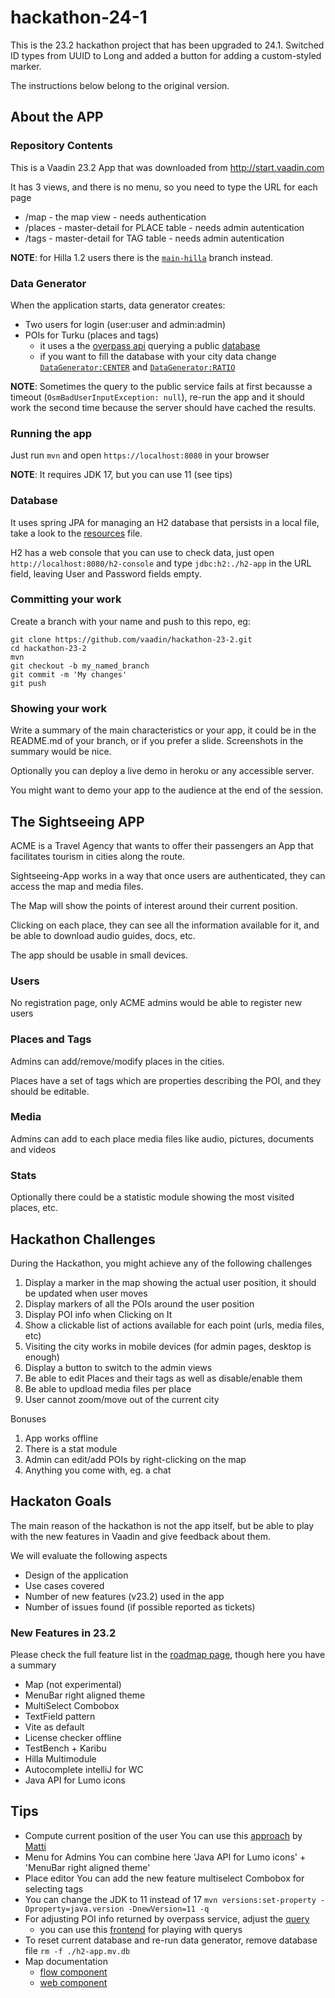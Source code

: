 # hackathon-24-1
This is the 23.2 hackathon project that has been upgraded to 24.1. Switched ID types from UUID to Long and added a button for adding a custom-styled marker.

The instructions below belong to the original version. 


## About the APP

### Repository Contents
This is a Vaadin 23.2 App that was downloaded from http://start.vaadin.com

It has 3 views, and there is no menu, so you need to type the URL for each page
  - /map - the map view - needs authentication
  - /places - master-detail for PLACE table - needs admin autentication
  - /tags - master-detail for TAG table - needs admin autentication

__NOTE__: for Hilla 1.2 users there is the [`main-hilla`](https://github.com/vaadin/hackathon-23-2/tree/main-hilla) branch instead.

### Data Generator
When the application starts, data generator creates:
  - Two users for login (user:user and admin:admin)
  - POIs for Turku (places and tags)
     - it uses a the [overpass api](https://wiki.openstreetmap.org/wiki/Overpass_API) querying a public [database](https://overpass-api.de)
     - if you want to fill the database with your city data change [`DataGenerator:CENTER`](https://github.com/vaadin/hackathon-23-2/blob/main/src/main/java/com/vaadin/example/sightseeing/data/generator/DataGenerator.java#L34) and [`DataGenerator:RATIO`](https://github.com/vaadin/hackathon-23-2/blob/main/src/main/java/com/vaadin/example/sightseeing/data/generator/DataGenerator.java#L35)

__NOTE__: Sometimes the query to the public service fails at first becausse a timeout (`OsmBadUserInputException: null`), re-run the app and it should work the second time because the server should have cached the results.

### Running the app

Just run `mvn` and open `https://localhost:8080` in your browser

__NOTE__: It requires JDK 17, but you can use 11 (see tips)

### Database
It uses spring JPA for managing an H2 database that persists in a local file, take a look to the [resources](https://github.com/vaadin/hackathon-23-2/blob/main/src/main/resources/application.properties#L12) file.

H2 has a web console that you can use to check data, just open `http://localhost:8080/h2-console` and type `jdbc:h2:./h2-app` in the URL field, leaving User and Password fields empty.

### Committing your work
Create a branch with your name and push to this repo, eg:

```
git clone https://github.com/vaadin/hackathon-23-2.git
cd hackathon-23-2
mvn
git checkout -b my_named_branch
git commit -m 'My changes'
git push
```

### Showing your work

Write a summary of the main characteristics or your app, it could be in the README.md of your branch, or if you prefer a slide. Screenshots in the summary would be nice.

Optionally you can deploy a live demo in heroku or any accessible server.

You might want to demo your app to the audience at the end of the session.

## The Sightseeing APP

ACME is a Travel Agency that wants to offer their passengers an App that facilitates tourism in cities along the route.

Sightseeing-App works in a way that once users are authenticated, they can access the map and media files.

The Map will show the points of interest around their current position.

Clicking on each place, they can see all the information available for it, and be able to download audio guides, docs, etc.

The app should be usable in small devices.

### Users

No registration page, only ACME admins would be able to register new users

### Places and Tags

Admins can add/remove/modify places in the cities.

Places have a set of tags which are properties describing the POI, and they should be editable.

### Media

Admins can add to each place media files like audio, pictures, documents and videos

### Stats

Optionally there could be a statistic module showing the most visited places, etc.

## Hackathon Challenges

During the Hackathon, you might achieve any of the following challenges

1. Display a marker in the map showing the actual user position, it should be updated when user moves
2. Display markers of all the POIs around the user position
3. Display POI info when Clicking on It
4. Show a clickable list of actions available for each point (urls, media files, etc)
5. Visiting the city works in mobile devices (for admin pages, desktop is enough)
6. Display a button to switch to the admin views
7. Be able to edit Places and their tags as well as disable/enable them
8. Be able to updload media files per place
9. User cannot zoom/move out of the current city

Bonuses
1. App works offline
2. There is a stat module
3. Admin can edit/add POIs by right-clicking on the map
5. Anything you come with, eg. a chat

## Hackaton Goals

The main reason of the hackathon is not the app itself, but be able to play with the new features in Vaadin and give feedback about them.

We will evaluate the following aspects

- Design of the application
- Use cases covered
- Number of new features (v23.2) used in the app
- Number of issues found (if possible reported as tickets)

### New Features in 23.2

Please check the full feature list in the [roadmap page](https://github.com/orgs/vaadin/projects/9), though here you have a summary

- Map (not experimental)
- MenuBar right aligned theme
- MultiSelect Combobox
- TextField pattern
- Vite as default
- License checker offline
- TestBench + Karibu
- Hilla Multimodule
- Autocomplete intelliJ for WC
- Java API for Lumo icons

## Tips

- Compute current position of the user
    You can use this [approach](https://github.com/mstahv/maptesting/blob/main/src/main/java/com/example/application/MainView.java#L44) by [Matti](https://github.com/mstahv/)
- Menu for Admins
    You can combine here 'Java API for Lumo icons' + 'MenuBar right aligned theme'
- Place editor
    You can add the new feature multiselect Combobox for selecting tags    
- You can change the JDK to 11 instead of 17
`mvn versions:set-property -Dproperty=java.version -DnewVersion=11 -q`
- For adjusting POI info returned by overpass service, adjust the [query](https://github.com/vaadin/hackathon-23-2/blob/main/src/main/java/com/vaadin/example/sightseeing/data/service/OverpassService.java#L27)
   - you can use this [frontend](https://overpass-turbo.eu/) for playing with querys
- To reset current database and re-run data generator, remove database file `rm -f ./h2-app.mv.db`
- Map documentation
  - [flow component](https://vaadin.com/docs/latest/components/map)
  - [web component](https://cdn-origin.vaadin.com/vaadin-web-components/23.2.0/index.html#/elements/vaadin-map)

